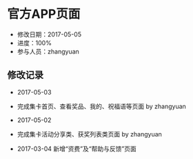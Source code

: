 # 官方APP页面
- 修改日期：2017-05-05
- 进度：100%  
- 参与人员：zhangyuan 

## 修改记录
- 2017-05-03
* 完成集卡首页、查看奖品、我的、祝福语等页面 by zhangyuan

- 2017-05-02
* 完成集卡活动分享类、获奖列表类页面 by zhangyuan

- 2017-03-04
新增“资费”及“帮助与反馈”页面 


